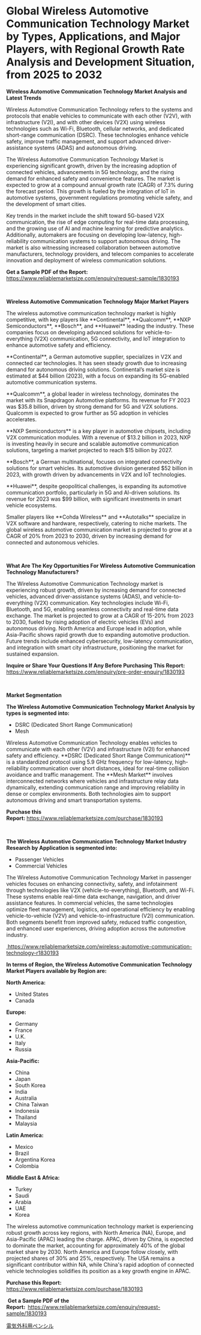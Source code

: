 <p><h1>Global Wireless Automotive Communication Technology Market by Types, Applications, and Major Players, with Regional Growth Rate Analysis and Development Situation, from 2025 to 2032</h1></p><p><strong>Wireless Automotive Communication Technology Market Analysis and Latest Trends</strong></p>
<p><p>Wireless Automotive Communication Technology refers to the systems and protocols that enable vehicles to communicate with each other (V2V), with infrastructure (V2I), and with other devices (V2X) using wireless technologies such as Wi-Fi, Bluetooth, cellular networks, and dedicated short-range communication (DSRC). These technologies enhance vehicle safety, improve traffic management, and support advanced driver-assistance systems (ADAS) and autonomous driving.</p><p>The Wireless Automotive Communication Technology Market is experiencing significant growth, driven by the increasing adoption of connected vehicles, advancements in 5G technology, and the rising demand for enhanced safety and convenience features. The market is expected to grow at a compound annual growth rate (CAGR) of 7.3% during the forecast period. This growth is fueled by the integration of IoT in automotive systems, government regulations promoting vehicle safety, and the development of smart cities.</p><p>Key trends in the market include the shift toward 5G-based V2X communication, the rise of edge computing for real-time data processing, and the growing use of AI and machine learning for predictive analytics. Additionally, automakers are focusing on developing low-latency, high-reliability communication systems to support autonomous driving. The market is also witnessing increased collaboration between automotive manufacturers, technology providers, and telecom companies to accelerate innovation and deployment of wireless communication solutions.</p></p>
<p><strong>Get a Sample PDF of the Report:&nbsp;</strong> <a href="https://www.reliablemarketsize.com/enquiry/request-sample/1830193?utm_campaign=1886&utm_medium=2&utm_source=Github&utm_content=ia&utm_term=24012025&utm_id=wireless-automotive-communication-technology">https://www.reliablemarketsize.com/enquiry/request-sample/1830193</a></p>
<p>&nbsp;</p>
<p><strong>Wireless Automotive Communication Technology Major Market Players</strong></p>
<p><p>The wireless automotive communication technology market is highly competitive, with key players like **Continental**, **Qualcomm**, **NXP Semiconductors**, **Bosch**, and **Huawei** leading the industry. These companies focus on developing advanced solutions for vehicle-to-everything (V2X) communication, 5G connectivity, and IoT integration to enhance automotive safety and efficiency.</p><p>**Continental**, a German automotive supplier, specializes in V2X and connected car technologies. It has seen steady growth due to increasing demand for autonomous driving solutions. Continental’s market size is estimated at $44 billion (2023), with a focus on expanding its 5G-enabled automotive communication systems.</p><p>**Qualcomm**, a global leader in wireless technology, dominates the market with its Snapdragon Automotive platforms. Its revenue for FY 2023 was $35.8 billion, driven by strong demand for 5G and V2X solutions. Qualcomm is expected to grow further as 5G adoption in vehicles accelerates.</p><p>**NXP Semiconductors** is a key player in automotive chipsets, including V2X communication modules. With a revenue of $13.2 billion in 2023, NXP is investing heavily in secure and scalable automotive communication solutions, targeting a market projected to reach $15 billion by 2027.</p><p>**Bosch**, a German multinational, focuses on integrated connectivity solutions for smart vehicles. Its automotive division generated $52 billion in 2023, with growth driven by advancements in V2X and IoT technologies.</p><p>**Huawei**, despite geopolitical challenges, is expanding its automotive communication portfolio, particularly in 5G and AI-driven solutions. Its revenue for 2023 was $99 billion, with significant investments in smart vehicle ecosystems.</p><p>Smaller players like **Cohda Wireless** and **Autotalks** specialize in V2X software and hardware, respectively, catering to niche markets. The global wireless automotive communication market is projected to grow at a CAGR of 20% from 2023 to 2030, driven by increasing demand for connected and autonomous vehicles.</p></p>
<p>&nbsp;</p>
<p><strong>What Are The Key Opportunities For Wireless Automotive Communication Technology Manufacturers?</strong></p>
<p><p>The Wireless Automotive Communication Technology market is experiencing robust growth, driven by increasing demand for connected vehicles, advanced driver-assistance systems (ADAS), and vehicle-to-everything (V2X) communication. Key technologies include Wi-Fi, Bluetooth, and 5G, enabling seamless connectivity and real-time data exchange. The market is projected to grow at a CAGR of 15-20% from 2023 to 2030, fueled by rising adoption of electric vehicles (EVs) and autonomous driving. North America and Europe lead in adoption, while Asia-Pacific shows rapid growth due to expanding automotive production. Future trends include enhanced cybersecurity, low-latency communication, and integration with smart city infrastructure, positioning the market for sustained expansion.</p></p>
<p><strong>Inquire or Share Your Questions If Any Before Purchasing This Report:</strong> <a href="https://www.reliablemarketsize.com/enquiry/pre-order-enquiry/1830193?utm_campaign=1886&utm_medium=2&utm_source=Github&utm_content=ia&utm_term=24012025&utm_id=wireless-automotive-communication-technology">https://www.reliablemarketsize.com/enquiry/pre-order-enquiry/1830193</a></p>
<p>&nbsp;</p>
<p><strong>Market Segmentation</strong></p>
<p><strong>The Wireless Automotive Communication Technology Market Analysis by types is segmented into:</strong></p>
<p><ul><li>DSRC (Dedicated Short Range Communication)</li><li>Mesh</li></ul></p>
<p><p>Wireless Automotive Communication Technology enables vehicles to communicate with each other (V2V) and infrastructure (V2I) for enhanced safety and efficiency. **DSRC (Dedicated Short Range Communication)** is a standardized protocol using 5.9 GHz frequency for low-latency, high-reliability communication over short distances, ideal for real-time collision avoidance and traffic management. The **Mesh Market** involves interconnected networks where vehicles and infrastructure relay data dynamically, extending communication range and improving reliability in dense or complex environments. Both technologies aim to support autonomous driving and smart transportation systems.</p></p>
<p><strong>Purchase this Report:&nbsp;</strong><a href="https://www.reliablemarketsize.com/purchase/1830193?utm_campaign=1886&utm_medium=2&utm_source=Github&utm_content=ia&utm_term=24012025&utm_id=wireless-automotive-communication-technology">https://www.reliablemarketsize.com/purchase/1830193</a></p>
<p>&nbsp;</p>
<p><strong>The Wireless Automotive Communication Technology Market Industry Research by Application is segmented into:</strong></p>
<p><ul><li>Passenger Vehicles</li><li>Commercial Vehicles</li></ul></p>
<p><p>The Wireless Automotive Communication Technology Market in passenger vehicles focuses on enhancing connectivity, safety, and infotainment through technologies like V2X (vehicle-to-everything), Bluetooth, and Wi-Fi. These systems enable real-time data exchange, navigation, and driver assistance features. In commercial vehicles, the same technologies optimize fleet management, logistics, and operational efficiency by enabling vehicle-to-vehicle (V2V) and vehicle-to-infrastructure (V2I) communication. Both segments benefit from improved safety, reduced traffic congestion, and enhanced user experiences, driving adoption across the automotive industry.</p></p>
<p><a href="https://www.reliablemarketsize.com/wireless-automotive-communication-technology-r1830193?utm_campaign=1886&utm_medium=2&utm_source=Github&utm_content=ia&utm_term=24012025&utm_id=wireless-automotive-communication-technology">&nbsp;https://www.reliablemarketsize.com/wireless-automotive-communication-technology-r1830193</a></p>
<p><strong>In terms of Region, the Wireless Automotive Communication Technology Market Players available by Region are:</strong></p>
<p>
    <p> <strong> North America: </strong>
        <ul>
            <li>United States</li>
            <li>Canada</li>
        </ul>
        </p> 
    <p> <strong> Europe: </strong>
        <ul>
            <li>Germany</li>
            <li>France</li>
            <li>U.K.</li>
            <li>Italy</li>
            <li>Russia</li>
        </ul>
        </p> 
    <p> <strong> Asia-Pacific: </strong>
        <ul>
            <li>China</li>
            <li>Japan</li>
            <li>South Korea</li>
            <li>India</li>
            <li>Australia</li>
            <li>China Taiwan</li>
            <li>Indonesia</li>
            <li>Thailand</li>
            <li>Malaysia</li>
        </ul>
        </p> 
    <p> <strong> Latin America: </strong>
        <ul>
            <li>Mexico</li>
            <li>Brazil</li>
            <li>Argentina Korea</li>
            <li>Colombia</li>
        </ul>
        </p> 
    <p> <strong> Middle East & Africa: </strong>
        <ul>
            <li>Turkey</li>
            <li>Saudi</li>
            <li>Arabia</li>
            <li>UAE</li>
            <li>Korea</li>
        </ul>
    </p>
    </p>
<p><p>The wireless automotive communication technology market is experiencing robust growth across key regions, with North America (NA), Europe, and Asia-Pacific (APAC) leading the charge. APAC, driven by China, is expected to dominate the market, accounting for approximately 40% of the global market share by 2030. North America and Europe follow closely, with projected shares of 30% and 25%, respectively. The USA remains a significant contributor within NA, while China's rapid adoption of connected vehicle technologies solidifies its position as a key growth engine in APAC.</p></p>
<p><strong>Purchase this Report: </strong><a href="https://www.reliablemarketsize.com/purchase/1830193?utm_campaign=1886&utm_medium=2&utm_source=Github&utm_content=ia&utm_term=24012025&utm_id=wireless-automotive-communication-technology">https://www.reliablemarketsize.com/purchase/1830193</a></p>
<p>&nbsp;<strong>Get a Sample PDF of the Report:&nbsp;&nbsp;</strong><a href="https://www.reliablemarketsize.com/enquiry/request-sample/1830193?utm_campaign=1886&utm_medium=2&utm_source=Github&utm_content=ia&utm_term=24012025&utm_id=wireless-automotive-communication-technology">https://www.reliablemarketsize.com/enquiry/request-sample/1830193</a></p>
<p><strong></strong></p>
<p><p><a href="https://github.com/mohamedbakry57/Market-Research-Report-List-6/blob/main/884417833173.md?utm_campaign=1886&utm_medium=2&utm_source=Github&utm_content=ia&utm_term=24012025&utm_id=wireless-automotive-communication-technology">電気外科用ペンシル</a></p></p>